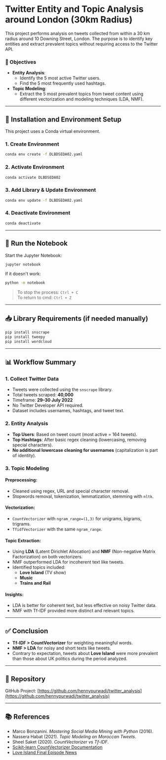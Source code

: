 # Twitter Entity and Topic Analysis around London (30km Radius)

This project performs analysis on tweets collected from within a 30 km radius around 10 Downing Street, London. The purpose is to identify key entities and extract prevalent topics without requiring access to the Twitter API.

### 📌 Objectives

- **Entity Analysis**:
  - Identify the 5 most active Twitter users.
  - Find the 5 most frequently used hashtags.
- **Topic Modeling**:
  - Extract the 5 most prevalent topics from tweet content using different vectorization and modeling techniques (LDA, NMF).

---

## 🔧 Installation and Environment Setup

This project uses a Conda virtual environment.

### 1. Create Environment
```bash
conda env create -f DLBDSEDA02.yaml
```

### 2. Activate Environment
```bash
conda activate DLBDSEDA02
```

### 3. Add Library & Update Environment
```bash
conda env update -f DLBDSEDA02.yaml
```

### 4. Deactivate Environment
```bash
conda deactivate
```

---

## 🧪 Run the Notebook

Start the Jupyter Notebook:

```bash
jupyter notebook
```

If it doesn't work:

```bash
python -m notebook
```

> To stop the process: `Ctrl + C`  
> To return to cmd: `Ctrl + Z`

---

## 📥 Library Requirements (if needed manually)
```bash
pip install snscrape
pip install tweepy
pip install wordcloud
```

---

## 📊 Workflow Summary

### 1. Collect Twitter Data

- Tweets were collected using the `snscrape` library.
- Total tweets scraped: **40,000**
- Timeframe: **29–30 July 2022**
- No Twitter Developer API required.
- Dataset includes usernames, hashtags, and tweet text.

### 2. Entity Analysis

- **Top Users**: Based on tweet count (most active = 164 tweets).
- **Top Hashtags**: After basic regex cleaning (lowercasing, removing special characters).
- **No additional lowercase cleaning for usernames** (capitalization is part of identity).

### 3. Topic Modeling

#### Preprocessing:

- Cleaned using regex, URL and special character removal.
- Stopwords removal, tokenization, lemmatization, stemming with `nltk`.

#### Vectorization:

- `CountVectorizer` with `ngram_range=(1,3)` for unigrams, bigrams, trigrams.
- `TfidfVectorizer` with the same `ngram_range`.

#### Topic Extraction:

- Using **LDA** (Latent Dirichlet Allocation) and **NMF** (Non-negative Matrix Factorization) on both vectorizers.
- NMF outperformed LDA for incoherent text like tweets.
- Identified topics included:
  - **Love Island** (TV show)
  - **Music**
  - **Trains and Rail**

#### Insights:

- LDA is better for coherent text, but less effective on noisy Twitter data.
- NMF with Tf-IDF provided more distinct and relevant topics.

---

## ✅ Conclusion

- **Tf-IDF > CountVectorizer** for weighting meaningful words.
- **NMF > LDA** for noisy and short texts like tweets.
- Contrary to expectation, tweets about **Love Island** were more prevalent than those about UK politics during the period analyzed.

---

## 📂 Repository

GitHub Project: [https://github.com/hennypurwadi/twitter_analysis](https://github.com/hennypurwadi/twitter_analysis)

---

## 📚 References

- Marco Bonzanini. *Mastering Social Media Mining with Python* (2016).
- Nassera Habat (2021). *Topic Modeling on Moroccan Tweets*.
- Sheel Saket (2020). *CountVectorizer vs Tf-IDF*.
- [Scikit-learn CountVectorizer Documentation](https://scikit-learn.org/stable/modules/generated/sklearn.feature_extraction.text.CountVectorizer.html)
- [Love Island Final Episode News](https://metro.co.uk/2022/07/27/when-does-love-island-2022-end-final-episode-date-revealed-2-17079275/)
